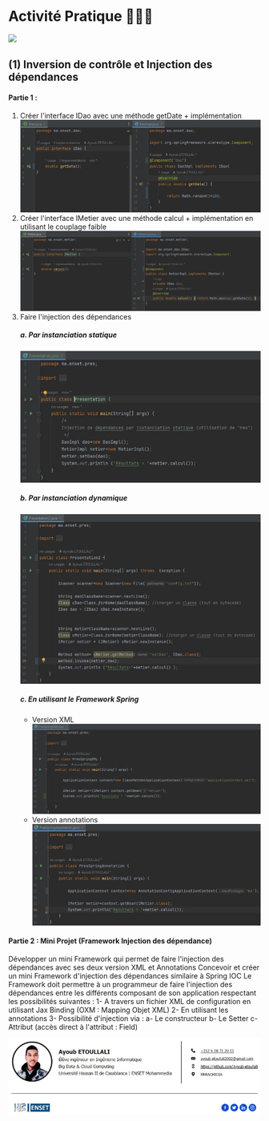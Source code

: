 # Activité Pratique 👨🏻‍💻
![](https://miro.medium.com/max/647/1*PBTTH5RGrfT1RBXxr989XQ.png)

## (1) Inversion de contrôle et Injection des dépendances

#### Partie 1 :
1. Créer l'interface IDao avec une méthode getDate + implémentation
![](Activité%20Pratique%20N°%201/images/1.jpg)
2. Créer l'interface IMetier avec une méthode calcul + implémentation en utilisant le couplage faible
![](Activité%20Pratique%20N°%201/images/2.jpg)
3. Faire l'injection des dépendances          
   ##### a. Par instanciation statique 
      ![](Activité%20Pratique%20N°%201/images/3.a..jpg)
   ##### b. Par instanciation dynamique   
      ![](Activité%20Pratique%20N°%201/images/3.b..jpg)
   ##### c. En utilisant le Framework Spring
      - Version XML
      ![](Activité%20Pratique%20N°%201/images/3.c.1..jpg)
      - Version annotations
      ![](Activité%20Pratique%20N°%201/images/3.c.2..jpg)
              
#### Partie 2 : Mini Projet (Framework Injection des dépendance)
Développer un mini Framework qui permet de faire l'injection des dépendances avec ses deux version XML et Annotations
Concevoir et créer un mini Framework d'injection des dépendances similaire à Spring IOC
Le Framework doit permettre à un programmeur de faire l'injection des dépendances entre les différents composant de son application respectant les possibilités suivantes : 
1- A travers un fichier XML de configuration en utilisant Jax Binding (OXM : Mapping Objet XML)
2- En utilisant les annotations
3- Possibilité d'injection via :
    a- Le constructeur
    b- Le Setter
    c- Attribut (accès direct à l'attribut : Field)

![](ayoub.jpg)

